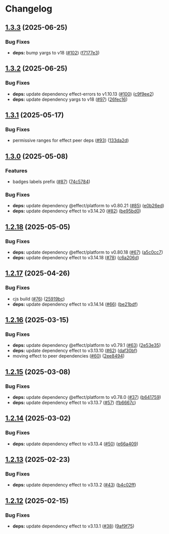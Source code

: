 # Changelog

## [1.3.3](https://github.com/jpb06/node-coverage-badges/compare/v1.3.2...v1.3.3) (2025-06-25)


### Bug Fixes

* **deps:** bump yargs to v18 ([#102](https://github.com/jpb06/node-coverage-badges/issues/102)) ([f7177e3](https://github.com/jpb06/node-coverage-badges/commit/f7177e3d1b1e4f81ade848961fd4c6ed75ceb249))

## [1.3.2](https://github.com/jpb06/node-coverage-badges/compare/v1.3.1...v1.3.2) (2025-06-25)


### Bug Fixes

* **deps:** update dependency effect-errors to v1.10.13 ([#100](https://github.com/jpb06/node-coverage-badges/issues/100)) ([c9f9ee2](https://github.com/jpb06/node-coverage-badges/commit/c9f9ee25a1070ed7fe175421a1d883d54c4e4249))
* **deps:** update dependency yargs to v18 ([#97](https://github.com/jpb06/node-coverage-badges/issues/97)) ([26fec16](https://github.com/jpb06/node-coverage-badges/commit/26fec16a448c45a5ff97c1812652db28e2e6ba57))

## [1.3.1](https://github.com/jpb06/node-coverage-badges/compare/v1.3.0...v1.3.1) (2025-05-17)


### Bug Fixes

* permissive ranges for effect peer deps ([#93](https://github.com/jpb06/node-coverage-badges/issues/93)) ([133da2d](https://github.com/jpb06/node-coverage-badges/commit/133da2d29d30eb0f774e282b45c5b719ffbd5763))

## [1.3.0](https://github.com/jpb06/node-coverage-badges/compare/v1.2.18...v1.3.0) (2025-05-08)


### Features

* badges labels prefix ([#87](https://github.com/jpb06/node-coverage-badges/issues/87)) ([74c5784](https://github.com/jpb06/node-coverage-badges/commit/74c5784bd3862dc026edfa9d89a38adaecf64f8d))


### Bug Fixes

* **deps:** update dependency @effect/platform to v0.80.21 ([#85](https://github.com/jpb06/node-coverage-badges/issues/85)) ([e0b26ed](https://github.com/jpb06/node-coverage-badges/commit/e0b26ed36bf741807e499ddd90013af1ead889b5))
* **deps:** update dependency effect to v3.14.20 ([#82](https://github.com/jpb06/node-coverage-badges/issues/82)) ([be95bd0](https://github.com/jpb06/node-coverage-badges/commit/be95bd0e22e420a189ce2a0bcb944f14290567cd))

## [1.2.18](https://github.com/jpb06/node-coverage-badges/compare/v1.2.17...v1.2.18) (2025-05-05)


### Bug Fixes

* **deps:** update dependency @effect/platform to v0.80.18 ([#67](https://github.com/jpb06/node-coverage-badges/issues/67)) ([a5c0cc7](https://github.com/jpb06/node-coverage-badges/commit/a5c0cc70da243e8c058c11aedf3a940ccd057e9a))
* **deps:** update dependency effect to v3.14.18 ([#78](https://github.com/jpb06/node-coverage-badges/issues/78)) ([c6a206d](https://github.com/jpb06/node-coverage-badges/commit/c6a206deca353b7f8a30810a359c381738aad18a))

## [1.2.17](https://github.com/jpb06/node-coverage-badges/compare/v1.2.16...v1.2.17) (2025-04-26)


### Bug Fixes

* cjs build ([#76](https://github.com/jpb06/node-coverage-badges/issues/76)) ([25919bc](https://github.com/jpb06/node-coverage-badges/commit/25919bc7159e1ecc6b0d26d3c33a33efbe12428b))
* **deps:** update dependency effect to v3.14.14 ([#66](https://github.com/jpb06/node-coverage-badges/issues/66)) ([be21bdf](https://github.com/jpb06/node-coverage-badges/commit/be21bdf47f9740cf21fed054c6e582371a3ead0c))

## [1.2.16](https://github.com/jpb06/node-coverage-badges/compare/v1.2.15...v1.2.16) (2025-03-15)


### Bug Fixes

* **deps:** update dependency @effect/platform to v0.79.1 ([#63](https://github.com/jpb06/node-coverage-badges/issues/63)) ([2e53e35](https://github.com/jpb06/node-coverage-badges/commit/2e53e35e849e05c44c9aeb50d31bc1bf9d47b9fb))
* **deps:** update dependency effect to v3.13.10 ([#62](https://github.com/jpb06/node-coverage-badges/issues/62)) ([daf30bf](https://github.com/jpb06/node-coverage-badges/commit/daf30bff01f9bdd2d7972823db096ec64c109d3c))
* moving effect to peer dependencies ([#60](https://github.com/jpb06/node-coverage-badges/issues/60)) ([2ee8494](https://github.com/jpb06/node-coverage-badges/commit/2ee8494a1be9b329556abd74d9b3db36894f7d65))

## [1.2.15](https://github.com/jpb06/node-coverage-badges/compare/v1.2.14...v1.2.15) (2025-03-08)


### Bug Fixes

* **deps:** update dependency @effect/platform to v0.78.0 ([#37](https://github.com/jpb06/node-coverage-badges/issues/37)) ([b641759](https://github.com/jpb06/node-coverage-badges/commit/b64175950ccd3589e3c4dadf790043dd29216364))
* **deps:** update dependency effect to v3.13.7 ([#57](https://github.com/jpb06/node-coverage-badges/issues/57)) ([fb6667c](https://github.com/jpb06/node-coverage-badges/commit/fb6667c4d8b860011004c0fa675aacecda525fb0))

## [1.2.14](https://github.com/jpb06/node-coverage-badges/compare/v1.2.13...v1.2.14) (2025-03-02)


### Bug Fixes

* **deps:** update dependency effect to v3.13.4 ([#50](https://github.com/jpb06/node-coverage-badges/issues/50)) ([e66a409](https://github.com/jpb06/node-coverage-badges/commit/e66a409705d857483e26201ecd40b8e8fa603668))

## [1.2.13](https://github.com/jpb06/node-coverage-badges/compare/v1.2.12...v1.2.13) (2025-02-23)


### Bug Fixes

* **deps:** update dependency effect to v3.13.2 ([#43](https://github.com/jpb06/node-coverage-badges/issues/43)) ([b4c02ff](https://github.com/jpb06/node-coverage-badges/commit/b4c02ff681e1fb7a9cadddc3777bad2b509639cf))

## [1.2.12](https://github.com/jpb06/node-coverage-badges/compare/v1.2.11...v1.2.12) (2025-02-15)


### Bug Fixes

* **deps:** update dependency effect to v3.13.1 ([#38](https://github.com/jpb06/node-coverage-badges/issues/38)) ([9af9f75](https://github.com/jpb06/node-coverage-badges/commit/9af9f7519156fb5247065a310f15d5fe6797aeaf))
